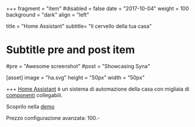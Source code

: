 +++
fragment = "item"
#disabled = false
date = "2017-10-04"
weight = 100
background = "dark"
align = "left"

title = "Home Assistant"
subtitle= "Il cervello della tua casa"

# Subtitle pre and post item
#pre = "Awesome screenshot"
#post = "Showcasing Syna"

[asset]
  image = "ha.svg"
  height = "50px"
  width = "50px"
  
+++
<a href="https://www.home-assistant.io/" target="_blank">Home Assistant</a> è un sistema di automazione della casa con migliaia di <a href="https://www.home-assistant.io/components/" target="_blank">componenti</a> collegabili.

Scoprilo nella <a href="https://demo.home-assistant.io/" target="_blank">demo</a>

Prezzo configurazione avanzata: 100.-